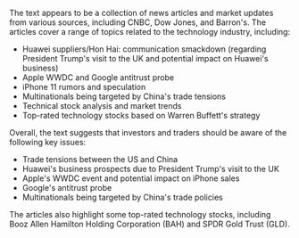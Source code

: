 The text appears to be a collection of news articles and market updates from various sources, including CNBC, Dow Jones, and Barron's. The articles cover a range of topics related to the technology industry, including:

* Huawei suppliers/Hon Hai: communication smackdown (regarding President Trump's visit to the UK and potential impact on Huawei's business)
* Apple WWDC and Google antitrust probe
* iPhone 11 rumors and speculation
* Multinationals being targeted by China's trade tensions
* Technical stock analysis and market trends
* Top-rated technology stocks based on Warren Buffett's strategy

Overall, the text suggests that investors and traders should be aware of the following key issues:

* Trade tensions between the US and China
* Huawei's business prospects due to President Trump's visit to the UK
* Apple's WWDC event and potential impact on iPhone sales
* Google's antitrust probe
* Multinationals being targeted by China's trade policies

The articles also highlight some top-rated technology stocks, including Booz Allen Hamilton Holding Corporation (BAH) and SPDR Gold Trust (GLD).